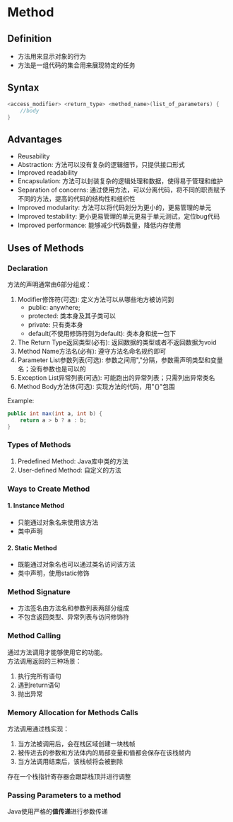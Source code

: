 # Method

## Definition

- 方法用来显示对象的行为
- 方法是一组代码的集合用来展现特定的任务

## Syntax

```java
<access_modifier> <return_type> <method_name>(list_of_parameters) {  
    //body  
}
```

## Advantages

- Reusability
- Abstraction: 方法可以没有复杂的逻辑细节，只提供接口形式
- Improved readability
- Encapsulation: 方法可以封装复杂的逻辑处理和数据，使得易于管理和维护
- Separation of concerns: 通过使用方法，可以分离代码，将不同的职责赋予不同的方法，提高的代码的结构性和组织性
- Improved modularity: 方法可以将代码划分为更小的，更易管理的单元
- Improved testability: 更小更易管理的单元更易于单元测试，定位bug代码
- Improved performance: 能够减少代码数量，降低内存使用

## Uses of Methods

### Declaration

方法的声明通常由6部分组成：
1. Modifier修饰符(可选): 定义方法可以从哪些地方被访问到
    - public: anywhere;
    - protected: 类本身及其子类可以
    - private: 只有类本身
    - default(不使用修饰符则为default): 类本身和统一包下
2. The Return Type返回类型(必有): 返回数据的类型或者不返回数据为void
3. Method Name方法名(必有): 遵守方法名命名规约即可
4. Parameter List参数列表(可选): 参数之间用","分隔，参数需声明类型和变量名；没有参数也是可以的
5. Exception List异常列表(可选): 可能跑出的异常列表；只需列出异常类名
6. Method Body方法体(可选): 实现方法的代码，用"{}"包围

Example:
```java
public int max(int a, int b) {
    return a > b ? a : b;    
}
```

### Types of Methods

1. Predefined Method: Java库中类的方法
2. User-defined Method: 自定义的方法

### Ways to Create Method

#### 1. Instance Method 

- 只能通过对象名来使用该方法
- 类中声明

#### 2. Static Method

- 既能通过对象名也可以通过类名访问该方法
- 类中声明，使用static修饰

### Method Signature

- 方法签名由方法名和参数列表两部分组成
- 不包含返回类型、异常列表与访问修饰符

### Method Calling

通过方法调用才能够使用它的功能。  
方法调用返回的三种场景：
1. 执行完所有语句
2. 遇到return语句
3. 抛出异常

### Memory Allocation for Methods Calls

方法调用通过栈实现：
1. 当方法被调用后，会在栈区域创建一块栈帧
2. 被传进去的参数和方法体内的局部变量和值都会保存在该栈帧内
3. 当方法调用结束后，该栈帧将会被删除

存在一个栈指针寄存器会跟踪栈顶并进行调整

### Passing Parameters to a method

Java使用严格的**值传递**进行参数传递

